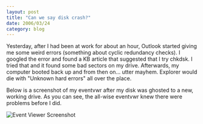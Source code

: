 ```yaml
---
layout: post
title: "Can we say disk crash?"
date: 2006/03/24
category: blog
---
```


Yesterday, after I had been at work for about an hour, Outlook started giving me some weird errors (something about cyclic redundancy checks). I googled the error and found a KB article that suggested that I try chkdsk. I tried that and it found some bad sectors on my drive. Afterwards, my computer booted back up and from then on... utter mayhem. Explorer would die with "Unknown hard errors" all over the place.

Below is a screenshot of my eventvwr after my disk was ghosted to a new, working drive. As you can see, the all-wise eventvwr knew there were problems before I did.

![Event Viewer Screenshot](https://s3.amazonaws.com/mohundro/blog/2006-03-24-diskEvents.png)

